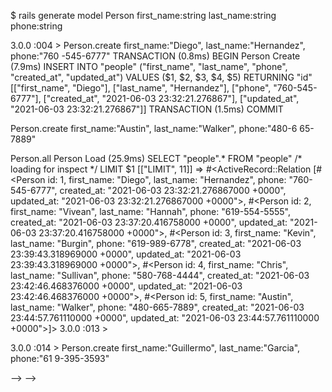
<!-- As a developer, I have been tasked with creating and testing a database model that will be used in a rolodex application. I want to ensure that the database behaves as expected and the necessary actions can be performed on the database instances.

Set Up

Create a new Rails app named 'rolodex'.
Create the database. The output in the terminal should look like this:
Created database 'rolodex_development'
Created database 'rolodex_test'
Generate a Person model  with a first_name, last_name, and phone. -->

$ rails generate model Person first_name:string last_name:string 
phone:string

  <!-- All fields should be strings.
Run a migration to set up the database.
Open up Rails console.
Actions -->

<!-- Add five family members into the Person table in the Rails console. -->
3.0.0 :004 > Person.create first_name:"Diego", last_name:"Hernandez", phone:"760
-545-6777"
  TRANSACTION (0.8ms)  BEGIN
  Person Create (7.9ms)  INSERT INTO "people" ("first_name", "last_name", "phone", "created_at", "updated_at") VALUES ($1, $2, $3, $4, $5) RETURNING "id"  [["first_name", "Diego"], ["last_name", "Hernandez"], ["phone", "760-545-6777"], ["created_at", "2021-06-03 23:32:21.276867"], ["updated_at", "2021-06-03 23:32:21.276867"]]
  TRANSACTION (1.5ms)  COMMIT

  Person.create first_name:"Austin", last_name:"Walker", phone:"480-6
65-7889"



<!-- Retrieve all the items in the database. -->
Person.all
  Person Load (25.9ms)  SELECT "people".* FROM "people" /* loading for inspect */ LIMIT $1  [["LIMIT", 11]]
 => #<ActiveRecord::Relation [#<Person id: 1, first_name: "Diego", last_name: "Hernandez", phone: "760-545-6777", created_at: "2021-06-03 23:32:21.276867000 +0000", updated_at: "2021-06-03 23:32:21.276867000 +0000">, #<Person id: 2, first_name: "Vivean", last_name: "Hannah", phone: "619-554-5555", created_at: "2021-06-03 23:37:20.416758000 +0000", updated_at: "2021-06-03 23:37:20.416758000 +0000">, #<Person id: 3, first_name: "Kevin", last_name: "Burgin", phone: "619-989-6778", created_at: "2021-06-03 23:39:43.318969000 +0000", updated_at: "2021-06-03 23:39:43.318969000 +0000">, #<Person id: 4, first_name: "Chris", last_name: "Sullivan", phone: "580-768-4444", created_at: "2021-06-03 23:42:46.468376000 +0000", updated_at: "2021-06-03 23:42:46.468376000 +0000">, #<Person id: 5, first_name: "Austin", last_name: "Walker", phone: "480-665-7889", created_at: "2021-06-03 23:44:57.761110000 +0000", updated_at: "2021-06-03 23:44:57.761110000 +0000">]> 
3.0.0 :013 > 

<!-- Add yourself to the Person table. -->
3.0.0 :014 > Person.create first_name:"Guillermo", last_name:"Garcia", phone:"61
9-395-3593"

<!-- Retrieve all the entries that have the same last_name as you. -->

<!-- Update the phone number of the last entry in the database. -->

<!-- Retrieve the first_name of the third Person in the database.
Stretch Challenges -->

<!-- Update all the family members with the same last_name as you, to have the same phone number as you.
Remove all family members that do not have your last_name. --> --> -->
